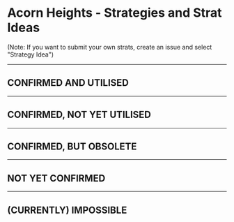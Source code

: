 # Acorn Heights - Strategies and Strat Ideas

(Note: If you want to submit your own strats, create an issue and select "Strategy Idea")

---
## CONFIRMED AND UTILISED

---
## CONFIRMED, NOT YET UTILISED

---
## CONFIRMED, BUT OBSOLETE

---
## NOT YET CONFIRMED

---
## (CURRENTLY) IMPOSSIBLE